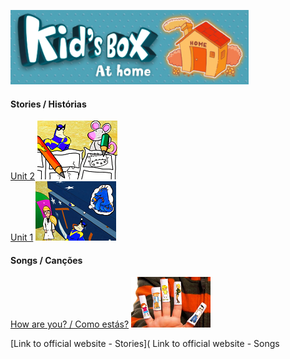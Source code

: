 ![kbah](/images/kbah.PNG)

#### Stories / Histórias
[Unit 2](https://www.youtube.com/watch?v=p7cA19q52U0) [![kb1st2](/images/kb1st2.PNG)](https://www.youtube.com/watch?v=p7cA19q52U0)  
[Unit 1](https://www.youtube.com/watch?v=Xy6xNFwKBPI) [![kb1st1](/images/kb1st1.PNG)](https://www.youtube.com/watch?v=Xy6xNFwKBPI)  

#### Songs / Canções
[How are you? / Como estás?](https://www.youtube.com/watch?v=LxhOv3KnfA8) [![hays](/images/hays.PNG)](https://www.youtube.com/watch?v=LxhOv3KnfA8)  


[Link to official website - Stories](
Link to official website - Songs
